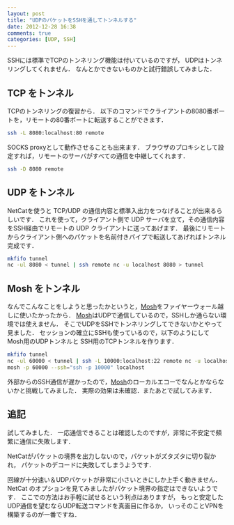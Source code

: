 ```yaml
---
layout: post
title: "UDPのパケットをSSHを通してトンネルする"
date: 2012-12-28 16:38
comments: true
categories: [UDP, SSH]
---
```


SSHには標準でTCPのトンネリング機能は付いているのですが，
UDPはトンネリングしてくれません．
なんとかできないものかと試行錯誤してみました．

<!-- More -->

## TCP をトンネル

TCPのトンネリングの復習から．
以下のコマンドでクライアントの8080番ポートを，リモートの80番ポートに転送することができます．

```bash
ssh -L 8080:localhost:80 remote
```

SOCKS proxyとして動作させることも出来ます．
ブラウザのプロキシとして設定すれば，リモートのサーバがすべての通信を中継してくれます．

```bash
ssh -D 8080 remote
```

## UDP をトンネル

NetCatを使うと TCP/UDP の通信内容と標準入出力をつなげることが出来るらしいです．
これを使って，クライアント側で UDP サーバを立て，その通信内容をSSH経由でリモートの UDP クライアントに送ってあげます．
最後にリモートからクライアント側へのパケットを名前付きパイプで転送してあげればトンネル完成です．

```bash
mkfifo tunnel
nc -ul 8080 < tunnel | ssh remote nc -u localhost 8080 > tunnel
```


## Mosh をトンネル

なんでこんなことをしようと思ったかというと，[Mosh][]をファイヤーウォール越しに使いたかったから．
[Mosh][]はUDPで通信しているので，SSHしか通らない環境では使えません．
そこでUDPをSSHでトンネリングしてできないかとやって見ました．
セッションの確立にSSHも使っているので，以下のようにして Mosh用のUDPトンネルと SSH用のTCPトンネルを作ります．

```bash
mkfifo tunnel
nc -ul 60000 < tunnel | ssh -L 10000:localhost:22 remote nc -u localhost 60000 > tunnel &
mosh -p 60000 --ssh="ssh -p 10000" localhost
```

外部からのSSH通信が遅かったので，[Mosh][]のローカルエコーでなんとかならないかと挑戦してみました．
実際の効果は未確認．またあとで試してみます．


## 追記

試してみました．
一応通信できることは確認したのですが，非常に不安定で頻繁に通信に失敗します．

NetCatがパケットの境界を出力しないので，パケットがズタズタに切り裂かれ，
パケットのデコードに失敗してしまうようです．

回線が十分速い＆UDPパケットが非常に小さいときにしか上手く動きません．
NetCat のオプションを見てみましたがパケット境界の指定はできないようです．
ここでの方法はお手軽に試せるという利点はありますが，
もっと安定したUDP通信を望むならUDP転送コマンドを真面目に作るか，
いっそのことVPNを構築するのが一番ですね．

[Mosh]: http://mosh.mit.edu/
